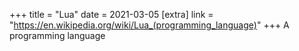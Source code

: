 +++
title = "Lua"
date = 2021-03-05
[extra]
link = "https://en.wikipedia.org/wiki/Lua_(programming_language)"
+++
A programming language

